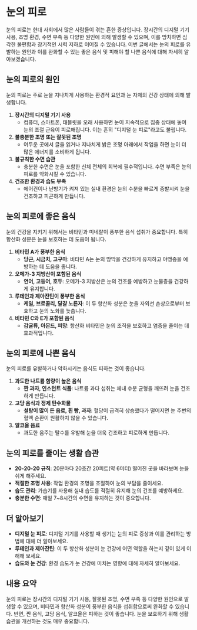# 눈의 피로

눈의 피로는 현대 사회에서 많은 사람들이 겪는 흔한 증상입니다. 장시간의 디지털 기기 사용, 조명 환경, 수면 부족 등 다양한 원인에 의해 발생할 수 있으며, 이를 방치하면 심각한 불편함과 장기적인 시력 저하로 이어질 수 있습니다. 이번 글에서는 눈의 피로를 유발하는 원인과 이를 완화할 수 있는 좋은 음식 및 피해야 할 나쁜 음식에 대해 자세히 알아보겠습니다.

## 눈의 피로의 원인

눈의 피로는 주로 눈을 지나치게 사용하는 환경적 요인과 눈 자체의 건강 상태에 의해 발생합니다.

1. **장시간의 디지털 기기 사용**
   - 컴퓨터, 스마트폰, 태블릿을 오래 사용하면 눈이 지속적으로 집중 상태에 놓여 눈의 조절 근육이 피로해집니다. 이는 흔히 "디지털 눈 피로"라고도 불립니다.
2. **불충분한 조명 또는 잘못된 조명**
   - 어두운 곳에서 글을 읽거나 지나치게 밝은 조명 아래에서 작업을 하면 눈이 더 많은 에너지를 소비하게 됩니다.
3. **불규칙한 수면 습관**
   - 충분한 수면은 눈을 포함한 신체 전체의 회복에 필수적입니다. 수면 부족은 눈의 피로를 악화시킬 수 있습니다.
4. **건조한 환경과 습도 부족**
   - 에어컨이나 난방기가 켜져 있는 실내 환경은 눈의 수분을 빠르게 증발시켜 눈을 건조하고 피곤하게 만듭니다.

## 눈의 피로에 좋은 음식

눈의 건강을 지키기 위해서는 비타민과 미네랄이 풍부한 음식 섭취가 중요합니다. 특히 항산화 성분은 눈을 보호하는 데 도움이 됩니다.

1. **비타민 A가 풍부한 음식**
   - **당근, 시금치, 고구마**: 비타민 A는 눈의 망막을 건강하게 유지하고 야맹증을 예방하는 데 도움을 줍니다.
2. **오메가-3 지방산이 포함된 음식**
   - **연어, 고등어, 호두**: 오메가-3 지방산은 눈의 건조를 예방하고 눈물층을 건강하게 유지합니다.
3. **루테인과 제아잔틴이 풍부한 음식**
   - **케일, 브로콜리, 달걀 노른자**: 이 두 항산화 성분은 눈을 자외선 손상으로부터 보호하고 눈의 노화를 늦춥니다.
4. **비타민 C와 E가 포함된 음식**
   - **감귤류, 아몬드, 피망**: 항산화 비타민은 눈의 조직을 보호하고 염증을 줄이는 데 효과적입니다.

## 눈의 피로에 나쁜 음식

눈의 피로를 유발하거나 악화시키는 음식도 피하는 것이 좋습니다.

1. **과도한 나트륨 함량이 높은 음식**
   - **짠 과자, 인스턴트 식품**: 나트륨 과다 섭취는 체내 수분 균형을 깨뜨려 눈을 건조하게 만듭니다.
2. **고당 음식과 정제 탄수화물**
   - **설탕이 많이 든 음료, 흰 빵, 과자**: 혈당이 급격히 상승했다가 떨어지면 눈 주변의 혈액 순환이 원활하지 않을 수 있습니다.
3. **알코올 음료**
   - 과도한 음주는 탈수를 유발해 눈을 더욱 건조하고 피로하게 만듭니다.

## 눈의 피로를 줄이는 생활 습관

- **20-20-20 규칙**: 20분마다 20초간 20피트(약 6미터) 떨어진 곳을 바라보며 눈을 쉬게 해주세요.
- **적절한 조명 사용**: 작업 환경의 조명을 조절하여 눈의 부담을 줄이세요.
- **습도 관리**: 가습기를 사용해 실내 습도를 적절히 유지해 눈의 건조를 예방하세요.
- **충분한 수면**: 매일 7~8시간의 수면을 유지하는 것이 중요합니다.

## 더 알아보기

- **디지털 눈 피로**: 디지털 기기를 사용할 때 생기는 눈의 피로 증상과 이를 관리하는 방법에 대해 더 알아보세요.
- **루테인과 제아잔틴**: 이 두 항산화 성분이 눈 건강에 어떤 역할을 하는지 깊이 있게 이해해 보세요.
- **습도와 눈 건강**: 환경 습도가 눈 건강에 미치는 영향에 대해 자세히 알아보세요.

## 내용 요약

눈의 피로는 장시간의 디지털 기기 사용, 잘못된 조명, 수면 부족 등 다양한 원인으로 발생할 수 있으며, 비타민과 항산화 성분이 풍부한 음식을 섭취함으로써 완화할 수 있습니다. 반면, 짠 음식, 고당 음식, 알코올은 피하는 것이 좋습니다. 눈을 보호하기 위해 생활 습관을 개선하는 것도 매우 중요합니다.